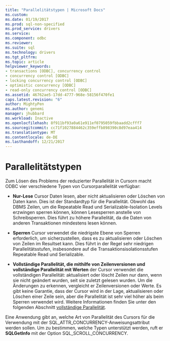 ```yaml
---
title: "Parallelitätstypen | Microsoft Docs"
ms.custom: 
ms.date: 01/19/2017
ms.prod: sql-non-specified
ms.prod_service: drivers
ms.service: 
ms.component: odbc
ms.reviewer: 
ms.suite: sql
ms.technology: drivers
ms.tgt_pltfrm: 
ms.topic: article
helpviewer_keywords:
- transactions [ODBC], concurrency control
- concurrency control [ODBC]
- locking concurrency control [ODBC]
- optimistic concurrency [ODBC]
- read-only concurrency control [ODBC]
ms.assetid: 46762ae5-17dd-4777-968e-58156f470fe1
caps.latest.revision: "6"
author: MightyPen
ms.author: genemi
manager: jhubbard
ms.workload: Inactive
ms.openlocfilehash: 8f911bf93a0a61e911ef0795059fbbaadd2cfff7
ms.sourcegitcommit: cc71f1027884462c359effb898390c8d97eaa414
ms.translationtype: MT
ms.contentlocale: de-DE
ms.lasthandoff: 12/21/2017
---
```

# <a name="concurrency-types"></a>Parallelitätstypen
Zum Lösen des Problems der reduzierter Parallelität in Cursorn macht ODBC vier verschiedene Typen von Cursorparallelität verfügbar:  
  
-   **Nur-Lese** Cursor Daten lesen, aber nicht aktualisieren oder Löschen von Daten kann. Dies ist der Standardtyp für die Parallelität. Obwohl das DBMS Zeilen, um die Repeatable Read und Serializable-Isolation Levels erzwingen sperren können, können Lesesperren anstelle von Schreibsperren. Dies führt zu höhere Parallelität, da die Daten von anderen Transaktionen mindestens lesen können.  
  
-   **Sperren** Cursor verwendet die niedrigste Ebene von Sperren erforderlich, um sicherzustellen, dass es zu aktualisieren oder Löschen von Zeilen im Resultset kann. Dies führt in der Regel sehr niedrigen Parallelitätsstufen, insbesondere auf die Transaktionsisolationsstufen Repeatable Read und Serializable.  
  
-   **Vollständige Parallelität, die mithilfe von Zeilenversionen und vollständige Parallelität mit Werten** der Cursor verwendet die vollständigen Parallelität: aktualisiert oder löscht Zeilen nur dann, wenn sie nicht geändert wurden, seit sie zuletzt gelesen wurden. Um die Änderungen zu erkennen, vergleicht er Zeilenversionen oder Werte. Es gibt keine Garantie, dass der Cursor wird in der Lage, aktualisieren oder Löschen einer Zeile sein, aber die Parallelität ist sehr viel höher als beim Sperren verwendet wird. Weitere Informationen finden Sie unter den folgenden Abschnitt [vollständige Parallelität](../../../odbc/reference/develop-app/optimistic-concurrency.md).  
  
 Eine Anwendung gibt an, welche Art von Parallelität des Cursors für die Verwendung mit der SQL_ATTR_CONCURRENCY-Anweisungsattribut werden sollen. Um zu bestimmen, welche Typen unterstützt werden, ruft er **SQLGetInfo** mit der Option SQL_SCROLL_CONCURRENCY.
